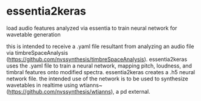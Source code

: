 # essentia2keras
load audio features analyzed via essentia to train neural network for wavetable generation

this is intended to receive a .yaml file resultant from analyzing an audio file via timbreSpaceAnalysis (https://github.com/nvssynthesis/timbreSpaceAnalysis).
essentia2keras uses the .yaml file to train a neural network, mapping pitch, loudness, and timbral features onto modified spectra.
essentia2keras creates a .h5 neural network file.
the intended use of the network is to be used to synthesize wavetables in realtime using wtianns~ (https://github.com/nvssynthesis/wtianns), a pd external.
